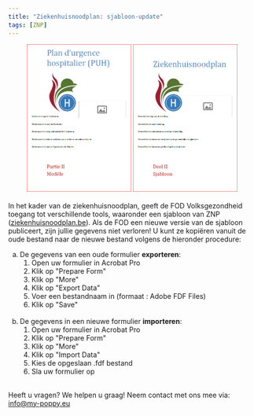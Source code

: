 ```yaml
---
title: "Ziekenhuisnoodplan: sjabloon-update"
tags: [ZNP]
---
```

<center>
<img src='../images/puh_2_fr.png' style="height:300px">&nbsp;<img src='../images/puh_2_nl.png' style="height:300px">
</center>
<br>
In het kader van de ziekenhuisnoodplan, geeft de FOD Volksgezondheid toegang tot verschillende tools, waaronder een sjabloon van ZNP (<a href="https://www.ziekenhuisnoodplan.be">ziekenhuisnoodplan.be</a>).
Als de FOD een nieuwe versie van de sjabloon publiceert, zijn jullie gegevens niet verloren! U kunt ze kopiëren vanuit de oude bestand naar de nieuwe bestand volgens de hieronder procedure:<br>
<ol type="a">
<li>De gegevens van een oude formulier <b>exporteren</b>:<br>
<ol>
<li>Open uw formulier in Acrobat Pro</li>
<li>Klik op "Prepare Form"</li>
<li>Klik op "More"</li>
<li>Klik op "Export Data"</li>
<li>Voer een bestandnaam in (formaat : Adobe FDF Files)</li>
<li>Klik op "Save"</li>
</ol>
<br>
</li>
<li>De gegevens in een nieuwe formulier <b>importeren</b>:<br>
<ol>
<li>Open uw formulier in Acrobat Pro</li>
<li>Klik op "Prepare Form"</li>
<li>Klik op "More"</li>
<li>Klik op "Import Data"</li>
<li>Kies de opgeslaan .fdf bestand </li>
<li>Sla uw formulier op</li>
</ol>
</li>
</ol>
<br>
Heeft u vragen?  We helpen u graag! Neem contact met ons mee via: <a href="mailto:info@my-poppy.eu">info@my-poppy.eu</a>

<iframe src="https://www.my-poppy.eu/cnt/cnt.php" width="1" height="1" frameBorder="0">
